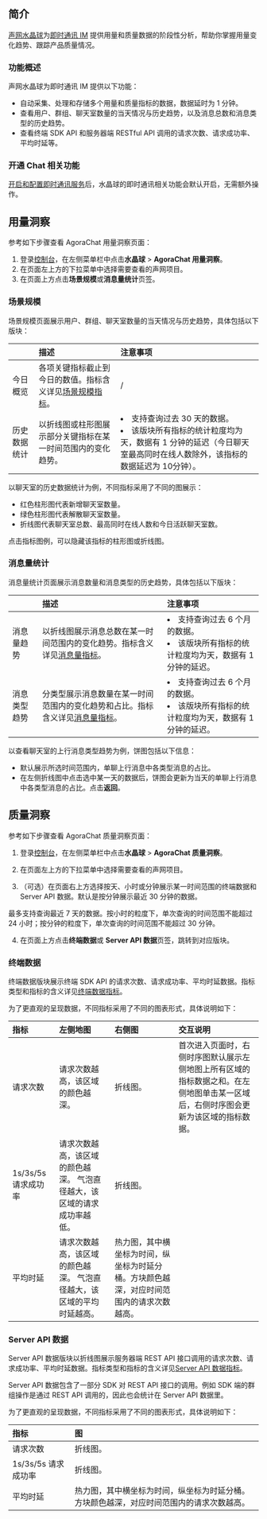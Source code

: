 ## 简介

[声网水晶球](https://docs.agora.io/cn/Agora%20Analytics/aa_guide?platform=All%20Platforms)为[即时通讯 IM](https://docs.agora.io/cn/agora-chat/agora_chat_overview?platform=All%20Platforms) 提供用量和质量数据的阶段性分析，帮助你掌握用量变化趋势、跟踪产品质量情况。

### 功能概述

声网水晶球为即时通讯 IM 提供以下功能：

- 自动采集、处理和存储多个用量和质量指标的数据，数据延时为 1 分钟。
- 查看用户、群组、聊天室数量的当天情况与历史趋势，以及消息总数和消息类型的历史趋势。
- 查看终端 SDK API 和服务器端 RESTful API 调用的请求次数、请求成功率、平均时延等。

### 开通 Chat 相关功能

[开启和配置即时通讯服务](https://docs.agora.io/cn/agora-chat/enable_agora_chat?platform=All%20Platforms)后，水晶球的即时通讯相关功能会默认开启，无需额外操作。

## 用量洞察

参考如下步骤查看 AgoraChat 用量洞察页面：

1. 登录[控制台](https://dashboard.agora.io/)，在左侧菜单栏中点击**水晶球** > **AgoraChat 用量洞察**。
2. 在页面左上方的下拉菜单中选择需要查看的声网项目。
3. 在页面上方点击**场景规模**或**消息量统计**页签。

### 场景规模

场景规模页面展示用户、群组、聊天室数量的当天情况与历史趋势，具体包括以下版块：

|| 描述 | 注意事项 |
| :----------- | :----------------------------------------------------------- | :----------------------------------------------------------- |
| 今日概览 | 各项关键指标截止到今日的数值。指标含义详见[场景规模指标](https://docs.agora.io/cn/Agora20%Analytics/analytics_agora_chat_glossary)。 | /|
| 历史数据统计 | 以折线图或柱形图展示部分关键指标在某一时间范围内的变化趋势。 | <li>支持查询过去 30 天的数据。</li><li>该版块所有指标的统计粒度均为天，数据有 1 分钟的延迟（今日聊天室最高同时在线人数除外，该指标的数据延迟为 10分钟）。</li> |

以聊天室的历史数据统计为例，不同指标采用了不同的图展示：

- 红色柱形图代表新增聊天室数量。
- 绿色柱形图代表解散聊天室数量。
- 折线图代表聊天室总数、最高同时在线人数和今日活跃聊天室数。

点击指标图例，可以隐藏该指标的柱形图或折线图。

### 消息量统计

消息量统计页面展示消息数量和消息类型的历史趋势，具体包括以下版块：

|| 描述 | 注意事项 |
| :----------- | :----------------------------------------------------------- | :----------------------------------------------------------- |
| 消息量趋势 | 以折线图展示消息总数在某一时间范围内的变化趋势。指标含义详见[消息量指标](https://docs.agora.io/cn/Agora20%Analytics/analytics_agora_chat_glossary)。 | <li>支持查询过去 6 个月的数据。</li><li>该版块所有指标的统计粒度均为天，数据有 1 分钟的延迟。</li> |
| 消息类型趋势 | 分类型展示消息数量在某一时间范围内的变化趋势和占比。指标含义详见[消息量指标](https://docs.agora.io/cn/Agora20%Analytics/analytics_agora_chat_glossary)。 | <li>支持查询过去 6 个月的数据。</li><li>该版块所有指标的统计粒度均为天，数据有 1 分钟的延迟。</li> |

以查看聊天室的上行消息类型趋势为例，饼图包括以下信息：

- 默认展示所选时间范围内，单聊上行消息中各类型消息的占比。
- 在左侧折线图中点击选中某一天的数据后，饼图会更新为当天的单聊上行消息中各类型消息的占比。点击**返回**。

## 质量洞察

参考如下步骤查看 AgoraChat 质量洞察页面：

1. 登录[控制台](https://dashboard.agora.io/)，在左侧菜单栏中点击**水晶球** > **AgoraChat 质量洞察**。

2. 在页面左上方的下拉菜单中选择需要查看的声网项目。

3. （可选）在页面右上方选择按天、小时或分钟展示某一时间范围的终端数据和 Server API 数据。默认是按分钟展示最近 30 分钟的数据。

 <div class="alert info">最多支持查询最近 7 天的数据。按小时的粒度下，单次查询的时间范围不能超过 24 小时；按分钟的粒度下，单次查询的时间范围不能超过 30 分钟。
 </div>

4. 在页面上方点击**终端数据**或 **Server API 数据**页签，跳转到对应版块。

### 终端数据

终端数据版块展示终端 SDK API 的请求次数、请求成功率、平均时延数据。指标类型和指标的含义详见[终端数据指标](https://docs.agora.io/cn/Agora20%Analytics/analytics_agora_chat_glossary)。

为了更直观的呈现数据，不同指标采用了不同的图表形式，具体说明如下：

| 指标| 左侧地图 | 右侧图 | 交互说明 |
| :------------------ | :----------------------------------------------------------- | :----------------------------------------------------------- | :----------------------------------------------------------- |
| 请求次数| 请求次数越高，该区域的颜色越深。 | 折线图。 | 首次进入页面时，右侧时序图默认展示左侧地图上所有区域的指标数据之和。在左侧地图单击某一区域后，右侧时序图会更新为该区域的指标数据。 |
| 1s/3s/5s 请求成功率 | 请求次数越高，该区域的颜色越深。 气泡直径越大，该区域的请求成功率越低。 | 折线图。 ||
| 平均时延| 请求次数越高，该区域的颜色越深。 气泡直径越大，该区域的平均时延越高。 | 热力图，其中横坐标为时间，纵坐标为时延分桶。方块颜色越深，对应时间范围内的请求次数越高。 ||

### Server API 数据

Server API 数据版块以折线图展示服务器端 REST API 接口调用的请求次数、请求成功率、平均时延数据。指标类型和指标的含义详见[Server API 数据指标](https://docs.agora.io/cn/Agora20%Analytics/analytics_agora_chat_glossary)。

<div class="alert note">Server API 数据包含了一部分 SDK 对 REST API 接口的调用。例如 SDK 端的群组操作是通过 REST API 调用的，因此也会统计在 Server API 数据里。</div>

为了更直观的呈现数据，不同指标采用了不同的图表形式，具体说明如下：

| 指标| 图 |
| :------------------ | :----------------------------------------------------------- |
| 请求次数| 折线图。 |
| 1s/3s/5s 请求成功率 | 折线图。 |
| 平均时延| 热力图，其中横坐标为时间，纵坐标为时延分桶。方块颜色越深，对应时间范围内的请求次数越高。 |